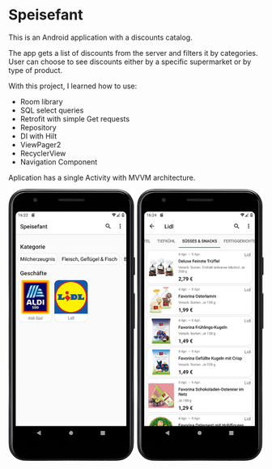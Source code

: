 # Speisefant
This is an Android application with a discounts catalog.

The app gets a list of discounts from the server and filters it by categories. 
User can choose to see discounts either by a specific supermarket or by type of product.

With this project, I learned how to use:
- Room library
- SQL select queries
- Retrofit with simple Get requests
- Repository
- DI with Hilt
- ViewPager2
- RecyclerView
- Navigation Component

Aplication has a single Activity with MVVM architecture.

<p float="left">
<img src="images/title_screenshot.png" width="250">
<img src="images/shop_screenshot.png" width="250">
</p>
